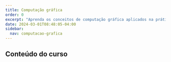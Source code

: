 ```yaml
---
title: Computação gráfica
order: 0
excerpt: "Aprenda os conceitos de computação gráfica aplicados na prática usando o Unreal Engine e o Autodesk Maya."
date: 2024-03-01T08:48:05-04:00
sidebar:
  nav: computacao-grafica
---
```


## Conteúdo do curso
